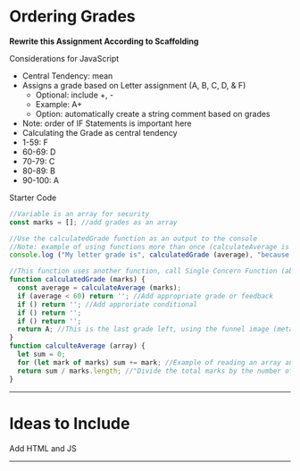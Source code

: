 # Ordering Grades

**Rewrite this Assignment According to Scaffolding**

Considerations for JavaScript
- Central Tendency: mean
- Assigns a grade based on Letter assignment (A, B, C, D, & F)
  - Optional: include +, -
  - Example: A+
  - Option: automatically create a string comment based on grades
- Note: order of IF Statements is important here
- Calculating the Grade as central tendency
- 1-59: F
- 60-69: D
- 70-79: C
- 80-89: B
- 90-100: A

Starter Code
```JavaScript
//Variable is an array for security
const marks = []; //add grades as an array

//Use the calculatedGrade function as an output to the console
//Note: example of using functions more than once (calculateAverage is used in console.log and calculatedGrade)
console.log ("My letter grade is", calculatedGrade (average), "because my numerical average is", calculateAverage (marks));

//This function uses another function, call Single Concern Function (able to use either function for various purposes)
function calculatedGrade (marks) {
  const average = calculateAverage (marks);
  if (average < 60) return ''; //Add appropriate grade or feedback
  if () return ''; //Add approriate conditional
  if () return '';
  if () return '';
  return A; //This is the last grade left, using the funnel image (metaphor)
}
function calculteAverage (array) {
  let sum = 0;
  for (let mark of marks) sum += mark; //Example of reading an array and one line to add up the sum of all the grades
  return sum / marks.length; //"Divide the total marks by the number of grades"
}
```

---

# Ideas to Include
Add HTML and JS

---
